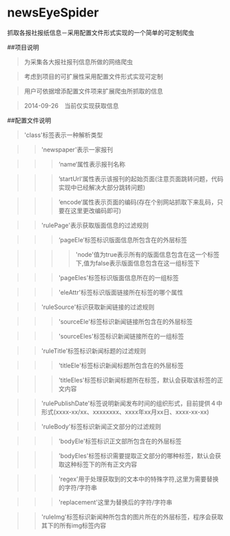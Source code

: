newsEyeSpider
=============

抓取各报社报纸信息－采用配置文件形式实现的一个简单的可定制爬虫

##项目说明

>为采集各大报社报刊信息所做的网络爬虫

>考虑到项目的可扩展性采用配置文件形式实现可定制

>用户可依据增添配置文件项来扩展爬虫所抓取的信息

>2014-09-26　当前仅实现获取信息

##配置文件说明

>'class'标签表示一种解析类型

>>'newspaper'表示一家报刊

>>>‘name‘属性表示报刊名称

>>>’startUrl‘属性表示该报刊的起始页面(注意页面跳转问题，代码实现中已经解决大部分跳转问题)

>>>’encode‘属性表示页面的编码(存在个别网站抓取下来乱码，只要在这里更改编码即可)

>>'rulePage'表示获取版面信息的过滤规则

>>>‘pageEle’标签标识版面信息所包含在的外层标签

>>>>'node'值为true表示所有的版面信息包含在这一个标签下,值为false表示版面信息包含在这一组标签下

>>>'pageEles'标签标识版面信息所在的一组标签

>>>'eleAttr'标签标识版面链接所在标签的哪个属性

>>'ruleSource'标识获取新闻链接的过滤规则

>>>'sourceEle'标签标识新闻链接所包含在的外层标签

>>>'sourceEles'标签标识新闻链接所在的一组标签

>>'ruleTitle'标签标识新闻标题的过滤规则

>>>'titleEle'标签标识新闻标题所包含在的外层标签

>>>'titleEles'标签标识新闻标题所在标签，默认会获取该标签的正文内容

>>'rulePublishDate'标签说明新闻发布时间的组织形式，目前提供４中形式(xxxx-xx/xx、xxxxxxxx、xxxx年xx月xx日、xxxx-xx-xx)

>>'ruleBody'标签标识新闻正文部分的过滤规则

>>>'bodyEle'标签标识正文部所包含在的外层标签

>>>'bodyEles'标签标识需要提取正文部分的哪种标签，默认会获取这种标签下的所有正文内容

>>>'regex'用于处理获取到的文本中的特殊字符,这里为需要替换的字符/字符串

>>>'replacement'这里为替换后的字符/字符串

>>'ruleImg'标签标识新闻种所包含的图片所在的外层标签，程序会获取其下的所有img标签内容
